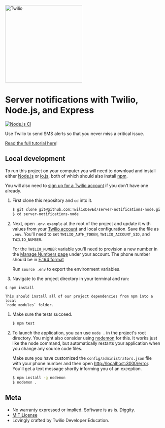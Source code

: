<a href="https://www.twilio.com">
  <img src="https://static0.twilio.com/marketing/bundles/marketing/img/logos/wordmark-red.svg" alt="Twilio" width="250" />
</a>

# Server notifications with Twilio, Node.js, and Express

[![Node.js CI](https://github.com/TwilioDevEd/server-notifications-node/actions/workflows/node.js.yml/badge.svg)](https://github.com/TwilioDevEd/server-notifications-node/actions/workflows/node.js.yml)

Use Twilio to send SMS alerts so that you never miss a critical issue.

[Read the full tutorial here](https://www.twilio.com/docs/tutorials/walkthrough/server-notifications/node/express)!

## Local development

To run this project on your computer you will
 need to download and install either [Node.js](http://nodejs.org/)
or [io.js](https://iojs.org/en/index.html), both of which should also install
[npm](https://www.npmjs.com/).

You will also need to [sign up for a Twilio account](https://www.twilio.com/try-twilio)
if you don't have one already.

1. First clone this repository and `cd` into it.

   ```bash
   $ git clone git@github.com:TwilioDevEd/server-notifications-node.git
   $ cd server-notifications-node
   ```

1. Next, open `.env.example` at the root of the project and update it with
   values from your
   [Twilio account](https://www.twilio.com/console)
   and local configuration. Save the file as `.env`.  You'll need to set
   `TWILIO_AUTH_TOKEN`, `TWILIO_ACCOUNT_SID`, and `TWILIO_NUMBER`.

   For the `TWILIO_NUMBER` variable you'll need to provision a new number
   in the
   [Manage Numbers page](https://www.twilio.com/user/account/phone-numbers/incoming)
   under your account. The phone number should be in
   [E.164 format](https://support.twilio.com/hc/en-us/articles/223183008-Formatting-International-Phone-Numbers)

    Run `source .env` to export the environment variables.

1. Navigate to the project directory in your terminal and run:

  ```bash
  $ npm install
  ```

    This should install all of our project dependencies from npm into a local
    `node_modules` folder.

1. Make sure the tests succeed.

   ```bash
   $ npm test
   ```

1.  To launch the application, you can use `node .` in the project's root directory.
    You might also consider using [nodemon](https://github.com/remy/nodemon) for
    this. It works just like the node command, but automatically restarts your
    application when you change any source code files.

    Make sure you have customized the `config/administrators.json` file
    with your phone number and then open
    [http://localhost:3000/error](http://localhost:3000/error). You'll get a text message shortly
    informing you of an exception.

    ```bash
    $ npm install -g nodemon
    $ nodemon .
    ```


## Meta

* No warranty expressed or implied. Software is as is. Diggity.
* [MIT License](http://www.opensource.org/licenses/mit-license.html)
* Lovingly crafted by Twilio Developer Education.
